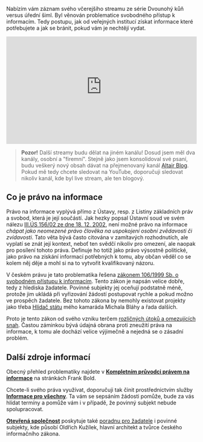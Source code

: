 <!-- dcterms:title = Svobodný přístup k informacím: záznam z online přednášky -->
<!-- dcterms:abstract = Nabízím vám záznam svého včerejšího streamu ze série Dvounohý kůň versus úřední šiml. Byl věnován problematice svobodného přístup k informacím. Tedy postupu, jak od veřejných institucí získat informace které potřebujete a jak se bránit, pokud vám je nechtějí vydat. -->
<!-- dcterms:creator = Michal Altair Valášek -->
<!-- x4w:pictureUrl = /perex-pictures/20201124-obcanka-2.jpg -->
<!-- x4w:pictureWidth = 150 -->
<!-- x4w:pictureHeight = 150 -->
<!-- x4w:coverUrl = /cover-pictures/20201124-obcanka-2.jpg -->
<!-- x4w:category = Akce a události -->
<!-- x4w:category = Politika -->
<!-- x4w:category = Lidé a jiná zvěř -->
<!-- dcterms:date = 2020-11-24 -->

Nabízím vám záznam svého včerejšího streamu ze série Dvounohý kůň versus úřední šiml. Byl věnován problematice svobodného přístup k informacím. Tedy postupu, jak od veřejných institucí získat informace které potřebujete a jak se bránit, pokud vám je nechtějí vydat.

<div style="position:relative;padding-top:56.25%;">
  <iframe src="https://www.youtube-nocookie.com/embed/wiALBE6k8nY" frameborder="0" allowfullscreen allow="accelerometer; autoplay; encrypted-media; gyroscope; picture-in-picture" style="position:absolute;top:0;left:0;width:100%;height:100%;"></iframe>
</div>

> **Pozor!** Další streamy budu dělat na jiném kanálu! Dosud jsem měl dva kanály, osobní a "firemní". Stejně jako jsem konsolidoval své psaní, budu veškerý nový obsah dávat na přejmenovaný kanál [Altair Blog](https://www.youtube.com/AltairBlog). Pokud mě tedy chcete sledovat na YouTube, doporučuji sledovat nikoliv kanál, kde byl live stream, ale ten blogový.

## Co je právo na informace

Právo na informace vyplývá přímo z Ústavy, resp. z Listiny základních práv a svobod, která je její součástí. Jak hezky popsal Ústavní soud ve svém nálezu [III.ÚS 156/02 ze dne 18. 12. 2002](http://nalus.usoud.cz/Search/GetText.aspx?sz=3-156-02), není možné právo na informace _chápat jako neomezené právo člověka na uspokojení osobní zvědavosti či zvídavosti_. Tato věta bývá často citována v zamítavých rozhodnutích, ale vyplatí se znát její kontext, neboť ten svědčí nikoliv pro omezení, ale naopak pro posílení tohoto práva. Definuje ho totiž jako právo výsostně politické, jako právo na získání informací potřebných k tomu, aby občan věděl co se kolem něj děje a mohl si na to vytvořit kvalifikovaný názoru.

V českém právu je tato problematika řešena [zákonem 106/1999 Sb. o svobodném přístupu k informacím](https://www.zakonyprolidi.cz/cs/1999-106). Tento zákon je napsán velice dobře, tedy z hlediska žadatele. Povinné subjekty jej oceňují podstatně méně, protože jim ukládá při vyřizování žádostí postupovat rychle a pokud možno ve prospěch žadatele. Bez tohoto zákona by nemohly existovat projekty jako třeba [Hlídač státu](https://www.hlidacstatu.cz/) mého kamaráda Michala Bláhy a řada dalších.

Proto je tento zákon od svého vzniku terčem [rozličných útoků a omezujících snah](https://www.euro.cz/politika/vnitro-chce-omezit-pravo-na-informace-vetsi-moc-by-ziskali-urednici). Častou záminkou bývá údajná obrana proti zneužití práva na informace, k tomu ale dochází velice výjimečně a nejedná se o zásadní problém.

## Další zdroje informací

Obecný přehled problematiky najdete v **[Kompletním průvodci právem na informace](https://frankbold.org/poradna/pravo-na-informace/pravo-na-informace/zakladni-informace/rada/kompletni-pruvodce-pravem-na-informace)** na stránkách Frank Bold.

Chcete-li svého práva využívat, doporučuji tak činit prostřednictvím služby **[Informace pro všechny](https://www.infoprovsechny.cz/)**. Ta vám se sepsáním žádosti pomůže, bude za vás hlídat termíny a pomůže vám i v případě, že povinný subjekt nebude spolupracovat.

**[Otevřená společnost](https://www.otevrenaspolecnost.cz/)** poskytuje také [poradnu pro žadatele](https://www.otevrenaspolecnost.cz/pravo-na-informace/zadam-o-informace) i povinné subjekty, kde působí Oldřich Kužílek, hlavní architekt a tvůrce českého informačního zákona.